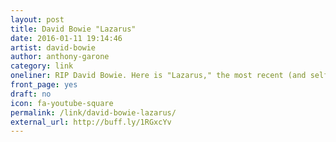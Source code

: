 ```yaml
---
layout: post
title: David Bowie "Lazarus"
date: 2016-01-11 19:14:46
artist: david-bowie
author: anthony-garone
category: link
oneliner: RIP David Bowie. Here is "Lazarus," the most recent (and self-prophetic) video from his new album, "Blackstar."
front_page: yes
draft: no
icon: fa-youtube-square
permalink: /link/david-bowie-lazarus/
external_url: http://buff.ly/1RGxcYv
---
```

